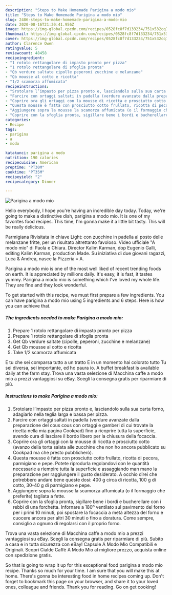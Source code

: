 ```yaml
---
description: "Steps to Make Homemade Parigina a modo mio"
title: "Steps to Make Homemade Parigina a modo mio"
slug: 2486-steps-to-make-homemade-parigina-a-modo-mio
date: 2020-08-16T21:30:41.956Z
image: https://img-global.cpcdn.com/recipes/0528fc8f7d133234/751x532cq70/parigina-a-modo-mio-recipe-main-photo.jpg
thumbnail: https://img-global.cpcdn.com/recipes/0528fc8f7d133234/751x532cq70/parigina-a-modo-mio-recipe-main-photo.jpg
cover: https://img-global.cpcdn.com/recipes/0528fc8f7d133234/751x532cq70/parigina-a-modo-mio-recipe-main-photo.jpg
author: Clarence Owen
ratingvalue: 5
reviewcount: 48458
recipeingredient:
- "1 rotolo rettangolare di impasto pronto per pizza"
- "1 rotolo rettangolare di sfoglia pronta"
- "Qb verdure saltate cipolle peperoni zucchine e melanzane"
- "Qb mousse al cotto e ricotta"
- "1/2 scamorza affumicata"
recipeinstructions:
- "Srotolare l’impasto per pizza pronto e, lasciandolo sulla sua carta forno, adagiarlo nella teglia larga e bassa per pizza."
- "Farcire con ortaggi saltati in padella (verdure avanzate dalla preparazione del cous cous con ortaggi e gamberi di cui trovate la ricetta nella mia pagina Cookpad) fino a ricoprire tutta la superficie, avendo cura di lasciare il bordo libero per la chiusura della focaccia."
- "Coprire ora gli ortaggi con la mousse di ricotta e prosciutto cotto (avanzo della torta salata alle zucchine che non ho ancora pubblicato su Cookpad ma che presto pubblicherò)."
- "Questa mousse è fatta con prosciutto cotto frullato, ricotta di pecora, parmigiano e pepe. Potete riprodurla regolandovi con le quantità necessarie a riempire tutta la superficie e assaggiando man mano la preparazione per raggiungere il gusto desiderato. A occhio direi che potrebbero andare bene queste dosi: 400 g circa di ricotta, 100 g di cotto, 30-40 g di parmigiano e pepe."
- "Aggiungere sopra la mousse la scamorza affumicata (o il formaggio che preferite) tagliata a fette."
- "Coprire con la sfoglia pronta, sigillare bene i bordi e bucherellare con i rebbi di una forchetta. Infornare a 180º ventilato sul pavimento del forno per i primi 10 minuti, poi spostare la focaccia a metà altezza del forno e cuocere ancora per altri 30 minuti o fino a doratura. Come sempre, consiglio a ognuno di regolarsi con il proprio forno."
categories:
- Recipe
tags:
- parigina
- a
- modo

katakunci: parigina a modo 
nutrition: 190 calories
recipecuisine: American
preptime: "PT30M"
cooktime: "PT35M"
recipeyield: "2"
recipecategory: Dinner

---
```



![Parigina a modo mio](https://img-global.cpcdn.com/recipes/0528fc8f7d133234/751x532cq70/parigina-a-modo-mio-recipe-main-photo.jpg)

Hello everybody, I hope you're having an incredible day today. Today, we're going to make a distinctive dish, parigina a modo mio. It is one of my favorites food recipes. This time, I'm gonna make it a little bit tasty. This will be really delicious.

Parmigiana Rivisitata in chiave Light: con zucchine in padella al posto delle melanzane fritte, per un risultato altrettanto favoloso. Video ufficiale &#34;A modo mio&#34; di Paola e Chiara. Director Kalim Karman, dop Eugenio Galli, editing Kalim Karman, production Made. Su iniziativa di due giovani ragazzi, Luca &amp; Andrea, nasce la Pizzeria • A.

Parigina a modo mio is one of the most well liked of recent trending foods on earth. It is appreciated by millions daily. It's easy, it is fast, it tastes yummy. Parigina a modo mio is something which I've loved my whole life. They are fine and they look wonderful.


To get started with this recipe, we must first prepare a few ingredients. You can have parigina a modo mio using 5 ingredients and 6 steps. Here is how you can achieve that.

<!--inarticleads1-->

##### The ingredients needed to make Parigina a modo mio:

1. Prepare 1 rotolo rettangolare di impasto pronto per pizza
1. Prepare 1 rotolo rettangolare di sfoglia pronta
1. Get Qb verdure saltate (cipolle, peperoni, zucchine e melanzane)
1. Get Qb mousse al cotto e ricotta
1. Take 1/2 scamorza affumicata


E tu che sei comparsa tutto a un tratto E in un momento hai colorato tutto Tu sei diversa, sei importante, ed ho paura io. A buffet breakfast is available daily at the farm stay. Trova una vasta selezione di Macchina caffe a modo mio a prezzi vantaggiosi su eBay. Scegli la consegna gratis per riparmiare di più. 

<!--inarticleads2-->

##### Instructions to make Parigina a modo mio:

1. Srotolare l’impasto per pizza pronto e, lasciandolo sulla sua carta forno, adagiarlo nella teglia larga e bassa per pizza.
1. Farcire con ortaggi saltati in padella (verdure avanzate dalla preparazione del cous cous con ortaggi e gamberi di cui trovate la ricetta nella mia pagina Cookpad) fino a ricoprire tutta la superficie, avendo cura di lasciare il bordo libero per la chiusura della focaccia.
1. Coprire ora gli ortaggi con la mousse di ricotta e prosciutto cotto (avanzo della torta salata alle zucchine che non ho ancora pubblicato su Cookpad ma che presto pubblicherò).
1. Questa mousse è fatta con prosciutto cotto frullato, ricotta di pecora, parmigiano e pepe. Potete riprodurla regolandovi con le quantità necessarie a riempire tutta la superficie e assaggiando man mano la preparazione per raggiungere il gusto desiderato. A occhio direi che potrebbero andare bene queste dosi: 400 g circa di ricotta, 100 g di cotto, 30-40 g di parmigiano e pepe.
1. Aggiungere sopra la mousse la scamorza affumicata (o il formaggio che preferite) tagliata a fette.
1. Coprire con la sfoglia pronta, sigillare bene i bordi e bucherellare con i rebbi di una forchetta. Infornare a 180º ventilato sul pavimento del forno per i primi 10 minuti, poi spostare la focaccia a metà altezza del forno e cuocere ancora per altri 30 minuti o fino a doratura. Come sempre, consiglio a ognuno di regolarsi con il proprio forno.


Trova una vasta selezione di Macchina caffe a modo mio a prezzi vantaggiosi su eBay. Scegli la consegna gratis per riparmiare di più. Subito a casa e in tutta sicurezza con eBay! Capsule A Modo Mio Compatibili e Originali. Scopri Cialde Caffè A Modo Mio al migliore prezzo, acquista online con spedizione gratis. 

So that is going to wrap it up for this exceptional food parigina a modo mio recipe. Thanks so much for your time. I am sure that you will make this at home. There's gonna be interesting food in home recipes coming up. Don't forget to bookmark this page on your browser, and share it to your loved ones, colleague and friends. Thank you for reading. Go on get cooking!
